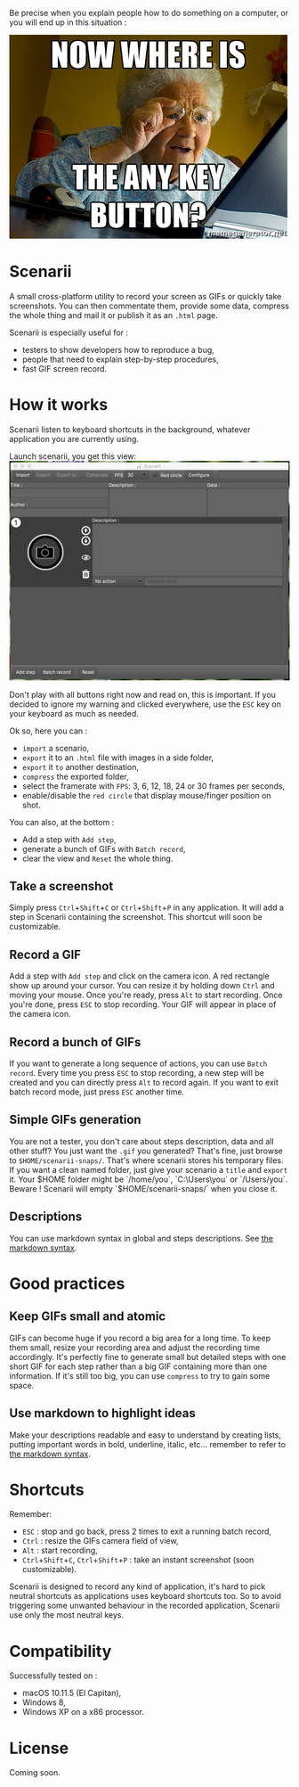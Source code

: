 Be precise when you explain people how to do something on a computer, or you will end up in this situation :


![Press any key to continue](doc/img/any_key.jpg)

# Scenarii

A small cross-platform utility to record your screen as GIFs or quickly take screenshots. 
You can then commentate them, provide some data, compress the whole thing and mail it or publish it as an `.html` page.

Scenarii is especially useful for :
- testers to show developers how to reproduce a bug,
- people that need to explain step-by-step procedures,
- fast GIF screen record.

# How it works
Scenarii listen to keyboard shortcuts in the background, whatever application you are currently using.

Launch scenarii, you get this view:   ![Scenarii's main view](doc/img/landpage.jpg)

Don't play with all buttons right now and read on, this is important. If you decided to ignore my warning and  clicked everywhere, use the `ESC` key on your keyboard as much as needed.

Ok so, here you can : 
- `import` a scenario,
- `export` it to an `.html` file with images in a side folder,
- `export` it `to` another destination,
- `compress` the exported folder,
- select the framerate with `FPS`: 3, 6, 12, 18, 24 or 30 frames per seconds,
- enable/disable the `red circle` that display mouse/finger position on shot.

You can also, at the bottom :
- Add a step with `Add step`,
- generate a bunch of GIFs with `Batch record`,
- clear the view and `Reset` the whole thing.

## Take a screenshot
Simply press `Ctrl`+`Shift`+`C` or `Ctrl`+`Shift`+`P` in any application. 
It will add a step in Scenarii containing the screenshot. This shortcut will soon be customizable.

## Record a GIF

Add a step with `Add step` and click on the camera icon. A red rectangle show up around your cursor. You can resize it by holding down `Ctrl` and moving your mouse. Once you're ready, press `Alt` to start recording.
Once you're done, press `ESC` to stop recording. Your GIF will appear in place of the camera icon.

## Record a bunch of GIFs

If you want to generate a long sequence of actions, you can use `Batch record`. Every time you press `ESC` to stop recording, a new step will be created and you can directly press `Alt` to record again. If you want to exit batch record mode, just press `ESC` another time.

## Simple GIFs generation

You are not a tester, you don't care about steps description, data and all other stuff? You just want the `.gif` you generated? That's fine, just browse to `$HOME/scenarii-snaps/`. That's where scenarii stores his temporary files. If you want a clean named folder, just give your scenario a `title` and `export` it. Your $HOME folder might be `/home/you`, `C:\Users\you` or `/Users/you`. Beware ! Scenarii will empty `$HOME/scenarii-snaps/` when you close it.

## Descriptions

You can use markdown syntax in global and steps descriptions. See [the markdown syntax](https://github.com/adam-p/markdown-here/wiki/Markdown-Cheatsheet).

# Good practices

## Keep GIFs small and atomic

GIFs can become huge if you record a big area for a long time. To keep them small, resize your recording area and adjust the recording time accordingly.
It's perfectly fine to generate small but detailed steps with one short GIF for each step rather than a big GIF containing more than one information.
If it's still too big, you can use `compress` to try to gain some space.

## Use markdown to highlight ideas

Make your descriptions readable and easy to understand by creating lists, putting important words in bold, underline, italic, etc… remember to refer to 
[the markdown syntax](https://github.com/adam-p/markdown-here/wiki/Markdown-Cheatsheet).


# Shortcuts

Remember:
- `ESC` : stop and go back, press 2 times to exit a running batch record,
- `Ctrl` : resize the GIFs camera field of view,
- `Alt` : start recording,
- `Ctrl`+`Shift`+`C`, `Ctrl`+`Shift`+`P` : take an instant screenshot (soon customizable).

Scenarii is designed to record any kind of application, it's hard to pick neutral shortcuts as applications uses keyboard shortcuts too.
So to avoid triggering some unwanted behaviour in the recorded application, Scenarii use only the most neutral keys.

# Compatibility

Successfully tested on : 
- macOS 10.11.5 (El Capitan),
- Windows 8,
- Windows XP on a x86 processor.

# License
Coming soon.

